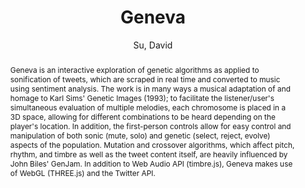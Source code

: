 --- 
title: "Geneva" 
abstract: "Geneva is an interactive exploration of genetic algorithms as applied to sonification of tweets, which are scraped in real time and converted to music using sentiment analysis. The work is in many ways a musical adaptation of and homage to Karl Sims' Genetic Images (1993); to facilitate the listener/user's simultaneous evaluation of multiple melodies, each chromosome is placed in a 3D space, allowing for different combinations to be heard depending on the player's location. In addition, the first-person controls allow for easy control and manipulation of both sonic (mute, solo) and genetic (select, reject, evolve) aspects of the population. Mutation and crossover algorithms, which affect pitch, rhythm, and timbre as well as the tweet content itself, are heavily influenced by John Biles' GenJam. In addition to Web Audio API (timbre.js), Geneva makes use of WebGL (THREE.js) and the Twitter API." 
address: "Atlanta, Georgia" 
author: "Su, David"
webAuthor: "Christian Baumann, Johanna Friederike, Jan-Torsten Milde" 
booktitle: "Proceedings of the International Web Audio Conference" 
editor: "Freeman, Jason and Lerch, Alexander and Paradis, Matthew" 
month: "Proceedings of the International Web Audio Conference"
pages: "1-1" 
publisher: "Georgia Tech" 
series: "WAC '18"
track: "Artwork"  
year: "2016" 
id: "2016_EA_18" 
tags: year2016
media: none 
pdflink: /_data/papers/pdf/2016/2016_18.pdf
ISSN: 2663-5844
---
